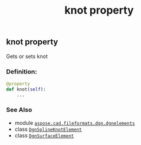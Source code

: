 ﻿---
title: knot property
second_title: Aspose.CAD for Python via .NET API References
description: 
type: docs
weight: 90
url: /python-net/aspose.cad.fileformats.dgn.dgnelements/dgnsurfaceelement/knot/
is_root: false
---

## knot property


Gets or sets knot
### Definition:
```python
@property
def knot(self):
    ...
```

### See Also
* module [`aspose.cad.fileformats.dgn.dgnelements`](../../)
* class [`DgnSplineKnotElement`](/cad/python-net/aspose.cad.fileformats.dgn.dgnelements/dgnsplineknotelement)
* class [`DgnSurfaceElement`](/cad/python-net/aspose.cad.fileformats.dgn.dgnelements/dgnsurfaceelement)
